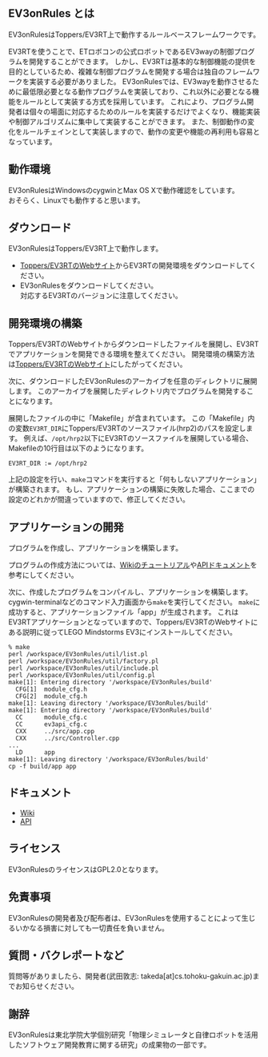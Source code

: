 ## EV3onRules とは
EV3onRulesはToppers/EV3RT上で動作するルールベースフレームワークです。

EV3RTを使うことで、ETロボコンの公式ロボットであるEV3wayの制御プログラムを開発することができます。
しかし、EV3RTは基本的な制御機能の提供を目的としているため、複雑な制御プログラムを開発する場合は独自のフレームワークを実装する必要がありました。
EV3onRulesでは、EV3wayを動作させるために最低限必要となる動作プログラムを実装しており、これ以外に必要となる機能をルールとして実装する方式を採用しています。
これにより、プログラム開発者は個々の場面に対応するためのルールを実装するだけでよくなり、機能実装や制御アルゴリズムに集中して実装することができます。
また、制御動作の変化をルールチェインとして実装しますので、動作の変更や機能の再利用も容易となっています。

## 動作環境
EV3onRulesはWindowsのcygwinとMax OS Xで動作確認をしています。  
おそらく、Linuxでも動作すると思います。

## ダウンロード
EV3onRulesはToppers/EV3RT上で動作します。

- [Toppers/EV3RTのWebサイト](http://dev.toppers.jp/trac_user/ev3pf/wiki/WhatsEV3RT)からEV3RTの開発環境をダウンロードしてください。  
- EV3onRulesをダウンロードしてください。  
対応するEV3RTのバージョンに注意してください。

## 開発環境の構築
Toppers/EV3RTのWebサイトからダウンロードしたファイルを展開し、EV3RTでアプリケーションを開発できる環境を整えてください。
開発環境の構築方法は[Toppers/EV3RTのWebサイト](http://dev.toppers.jp/trac_user/ev3pf/wiki/WhatsEV3RT)にしたがってください。

次に、ダウンロードしたEV3onRulesのアーカイブを任意のディレクトリに展開します。
このアーカイブを展開したディレクトリ内でプログラムを開発することになります。

展開したファイルの中に「Makefile」が含まれています。
この「Makefile」内の変数`EV3RT_DIR`にToppers/EV3RTのソースファイル(hrp2)のパスを設定します。
例えば、`/opt/hrp2`以下にEV3RTのソースファイルを展開している場合、Makefileの10行目は以下のようになります。
```
EV3RT_DIR := /opt/hrp2
```

上記の設定を行い、`make`コマンドを実行すると「何もしないアプリケーション」が構築されます。
もし、アプリケーションの構築に失敗した場合、ここまでの設定のどれかが間違っていますので、修正してください。

## アプリケーションの開発
プログラムを作成し、アプリケーションを構築します。

プログラムの作成方法については、[Wikiのチュートリアル](https://github.com/takedarts/ev3onrules/wiki)や[APIドキュメント](https://takedarts.github.io/ev3onrules/apidoc/1.0/)を参考にしてください。

次に、作成したプログラムをコンパイルし、アプリケーションを構築します。
cygwin-terminalなどのコマンド入力画面から`make`を実行してください。
`make`に成功すると、アプリケーションファイル「app」が生成されます。
これはEV3RTアプリケーションとなっていますので、Toppers/EV3RTのWebサイトにある説明に従ってLEGO Mindstorms EV3にインストールしてください。
```
% make
perl /workspace/EV3onRules/util/list.pl
perl /workspace/EV3onRules/util/factory.pl
perl /workspace/EV3onRules/util/include.pl
perl /workspace/EV3onRules/util/config.pl
make[1]: Entering directory '/workspace/EV3onRules/build'
  CFG[1]  module_cfg.h
  CFG[2]  module_cfg.h
make[1]: Leaving directory '/workspace/EV3onRules/build'
make[1]: Entering directory '/workspace/EV3onRules/build'
  CC      module_cfg.c
  CC      ev3api_cfg.c
  CXX     ../src/app.cpp
  CXX     ../src/Controller.cpp
...
  LD      app
make[1]: Leaving directory '/workspace/EV3onRules/build'
cp -f build/app app

```

## ドキュメント
- [Wiki](https://github.com/takedarts/ev3onrules/wiki)
- [API](https://takedarts.github.io/ev3onrules/apidoc/1.0/)

## ライセンス
EV3onRulesのライセンスはGPL2.0となります。

## 免責事項
EV3onRulesの開発者及び配布者は、EV3onRulesを使用することによって生じるいかなる損害に対しても一切責任を負いません。

## 質問・バクレポートなど
質問等がありましたら、開発者(武田敦志: takeda[at]cs.tohoku-gakuin.ac.jp)までお知らせください。

## 謝辞
EV3onRulesは東北学院大学個別研究「物理シミュレータと自律ロボットを活用したソフトウェア開発教育に関する研究」の成果物の一部です。
